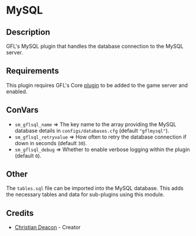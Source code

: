 # MySQL
## Description
GFL's MySQL plugin that handles the database connection to the MySQL server.

## Requirements
This plugin requires GFL's Core [plugin](https://github.com/GFLClan/SM-Core) to be added to the game server and enabled.

## ConVars
* `sm_gflsql_name` => The key name to the array providing the MySQL database details in `configs/databases.cfg` (default `"gflmysql"`).
* `sm_gflsql_retryvalue` => How often to retry the database connection if down in seconds (default `30`).
* `sm_gflsql_debug` => Whether to enable verbose logging within the plugin (default `0`).

## Other
The `tables.sql` file can be imported into the MySQL database. This adds the necessary tables and data for sub-plugins using this module.

## Credits
* [Christian Deacon](https://www.linkedin.com/in/christian-deacon-902042186/) - Creator